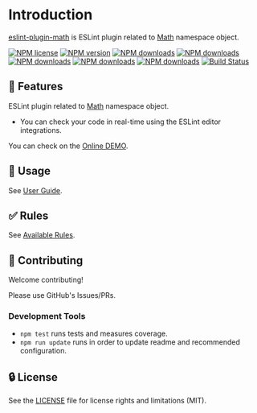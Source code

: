 # Introduction

[eslint-plugin-math](https://www.npmjs.com/package/eslint-plugin-math) is ESLint plugin related to [Math] namespace object.

[![NPM license](https://img.shields.io/npm/l/eslint-plugin-math.svg)](https://www.npmjs.com/package/eslint-plugin-math)
[![NPM version](https://img.shields.io/npm/v/eslint-plugin-math.svg)](https://www.npmjs.com/package/eslint-plugin-math)
[![NPM downloads](https://img.shields.io/badge/dynamic/json.svg?label=downloads&colorB=green&suffix=/day&query=$.downloads&uri=https://api.npmjs.org//downloads/point/last-day/eslint-plugin-math&maxAge=3600)](http://www.npmtrends.com/eslint-plugin-math)
[![NPM downloads](https://img.shields.io/npm/dw/eslint-plugin-math.svg)](http://www.npmtrends.com/eslint-plugin-math)
[![NPM downloads](https://img.shields.io/npm/dm/eslint-plugin-math.svg)](http://www.npmtrends.com/eslint-plugin-math)
[![NPM downloads](https://img.shields.io/npm/dy/eslint-plugin-math.svg)](http://www.npmtrends.com/eslint-plugin-math)
[![NPM downloads](https://img.shields.io/npm/dt/eslint-plugin-math.svg)](http://www.npmtrends.com/eslint-plugin-math)
[![Build Status](https://github.com/ota-meshi/eslint-plugin-math/workflows/CI/badge.svg?branch=main)](https://github.com/ota-meshi/eslint-plugin-math/actions?query=workflow%3ACI)

## :name_badge: Features

ESLint plugin related to [Math] namespace object.

- You can check your code in real-time using the ESLint editor integrations.

You can check on the [Online DEMO](./playground/).

## :book: Usage

See [User Guide](./user-guide/index.md).

## :white_check_mark: Rules

See [Available Rules](./rules/index.md).

<!--DOCS_IGNORE_START-->

## :beers: Contributing

Welcome contributing!

Please use GitHub's Issues/PRs.

### Development Tools

- `npm test` runs tests and measures coverage.  
- `npm run update` runs in order to update readme and recommended configuration.  

## :lock: License

See the [LICENSE](https://github.com/ota-meshi/eslint-plugin-math/blob/main/LICENSE) file for license rights and limitations (MIT).

[Math]: https://developer.mozilla.org/en-US/docs/Web/JavaScript/Reference/Global_Objects/Math
